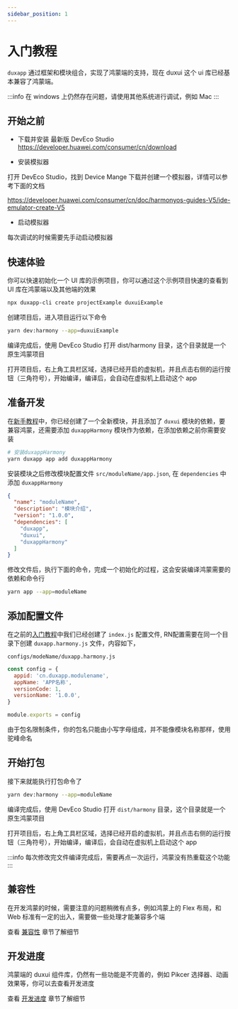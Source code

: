 ```yaml
---
sidebar_position: 1
---
```


# 入门教程

`duxapp` 通过框架和模块组合，实现了鸿蒙端的支持，现在 duxui 这个 ui 库已经基本兼容了鸿蒙端。

:::info
在 windows 上仍然存在问题，请使用其他系统进行调试，例如 Mac
:::

## 开始之前

- 下载并安装 最新版 DevEco Studio
https://developer.huawei.com/consumer/cn/download

- 安装模拟器

打开 DevEco Studio，找到 Device Mange 下载并创建一个模拟器，详情可以参考下面的文档

https://developer.huawei.com/consumer/cn/doc/harmonyos-guides-V5/ide-emulator-create-V5

- 启动模拟器

每次调试的时候需要先手动启动模拟器

## 快速体验

你可以快速初始化一个 UI 库的示例项目，你可以通过这个示例项目快速的查看到 UI 库在鸿蒙端以及其他端的效果

```bash
npx duxapp-cli create projectExample duxuiExample
```

创建项目后，进入项目运行以下命令

```bash
yarn dev:harmony --app=duxuiExample
```

编译完成后，使用 DevEco Studio 打开 dist/harmony 目录，这个目录就是一个原生鸿蒙项目

打开项目后，右上角工具栏区域，选择已经开启的虚拟机，并且点击右侧的运行按钮（三角符号），开始编译，编译后，会自动在虚拟机上启动这个 app

## 准备开发

在[新手教程](/docs/course/started/intro)中，你已经创建了一个全新模块，并且添加了 `duxui` 模块的依赖，要兼容鸿蒙，还需要添加 `duxappHarmony` 模块作为依赖，在添加依赖之前你需要安装

```bash
# 安装duxappHarmony
yarn duxapp app add duxappHarmony
```
安装模块之后修改模块配置文件 `src/moduleName/app.json`, 在 `dependencies` 中添加 `duxappHarmony`

```json
{
  "name": "moduleName",
  "description": "模块介绍",
  "version": "1.0.0",
  "dependencies": [
    "duxapp",
    "duxui",
    "duxappHarmony"
  ]
}

```

修改文件后，执行下面的命令，完成一个初始化的过程，这会安装编译鸿蒙需要的依赖和命令行

```bash
yarn app --app=moduleName
```

## 添加配置文件

在之前的[入门教程](/docs/course/started/intro)中我们已经创建了 `index.js` 配置文件, RN配置需要在同一个目录下创建 `duxapp.harmony.js` 文件，内容如下，

`configs/modeName/duxapp.harmony.js`

```js
const config = {
  appid: 'cn.duxapp.modulename',
  appName: 'APP名称',
  versionCode: 1,
  versionName: '1.0.0',
}

module.exports = config

```

由于包名限制条件，你的包名只能由小写字母组成，并不能像模块名称那样，使用驼峰命名  

## 开始打包

接下来就能执行打包命令了

```bash
yarn dev:harmony --app=moduleName
```

编译完成后，使用 DevEco Studio 打开 `dist/harmony` 目录，这个目录就是一个原生鸿蒙项目

打开项目后，右上角工具栏区域，选择已经开启的虚拟机，并且点击右侧的运行按钮（三角符号），开始编译，编译后，会自动在虚拟机上启动这个 app

:::info
每次修改完文件编译完成后，需要再点一次运行，鸿蒙没有热重载这个功能
:::

## 兼容性

在开发鸿蒙的时候，需要注意的问题稍微有点多，例如鸿蒙上的 Flex 布局，和 Web 标准有一定的出入，需要做一些处理才能兼容多个端

查看 [兼容性](compatible) 章节了解细节

## 开发进度

鸿蒙端的 duxui 组件库，仍然有一些功能是不完善的，例如 Pikcer 选择器、动画效果等，你可以去查看开发进度

查看 [开发进度](progress) 章节了解细节